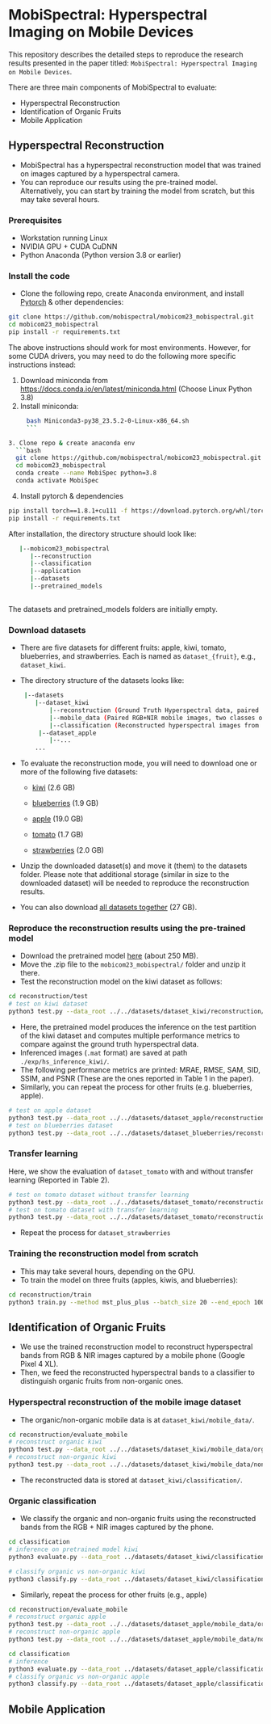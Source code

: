 # MobiSpectral: Hyperspectral Imaging on Mobile Devices

This repository describes the detailed steps to reproduce the research results presented in the paper titled: 
``MobiSpectral: Hyperspectral Imaging on Mobile Devices``.  

There are three main components of MobiSpectral to evaluate: 
- Hyperspectral Reconstruction
- Identification of Organic Fruits 
- Mobile Application

## Hyperspectral Reconstruction
- MobiSpectral has a hyperspectral reconstruction model that was trained on images captured by a hyperspectral camera.
- You can reproduce our results using the pre-trained model. Alternatively, you can start by training the model from scratch, but this may take several hours.
  
### Prerequisites
- Workstation running Linux
- NVIDIA GPU + CUDA CuDNN
- Python Anaconda (Python version 3.8 or earlier) 

### Install the code 
- Clone the following repo, create Anaconda environment, and install [Pytorch](https://pytorch.org/get-started/previous-versions/) & other dependencies:
```bash
git clone https://github.com/mobispectral/mobicom23_mobispectral.git
cd mobicom23_mobispectral
pip install -r requirements.txt
```

The above instructions should work for most environments. However, for some CUDA drivers, you may need to do the following more specific instructions instead: 

1. Download miniconda from https://docs.conda.io/en/latest/miniconda.html  (Choose Linux Python 3.8)
2. Install miniconda:
```bash
     bash Miniconda3-py38_23.5.2-0-Linux-x86_64.sh
     ```

3. Clone repo & create anaconda env
  ```bash
  git clone https://github.com/mobispectral/mobicom23_mobispectral.git
  cd mobicom23_mobispectral
  conda create --name MobiSpec python=3.8
  conda activate MobiSpec
```

4. Install pytorch & dependencies
  ```bash
  pip install torch==1.8.1+cu111 -f https://download.pytorch.org/whl/torch_stable.html
  pip install -r requirements.txt
 ```


After installation, the directory structure should look like:

```bash
   |--mobicom23_mobispectral
      |--reconstruction
      |--classification
      |--application 
      |--datasets
      |--pretrained_models
  
```
The datasets and pretrained_models folders are initially empty. 

### Download datasets
- There are five datasets for different fruits: apple, kiwi, tomato, blueberries, and strawberries. Each is named as ``dataset_{fruit}``, e.g., ``dataset_kiwi``. 
- The directory structure of the datasets looks like: 
  ```bash
   |--datasets
      |--dataset_kiwi
          |--reconstruction (Ground Truth Hyperspectral data, paired to RGB+NIR)
          |--mobile_data (Paired RGB+NIR mobile images, two classes organic/non-organic)
          |--classification (Reconstructed hyperspectral images from mobile images)
       |--dataset_apple
          |--...
      ... 
  ```
- To evaluate the reconstruction mode, you will need to download one or more of the following five datasets:

     - [kiwi](https://drive.google.com/file/d/16B9Jnwgo9Xev4db3ROqvL8_64vAr3l-H/view?usp=sharing) (2.6 GB)
  
    - [blueberries](https://drive.google.com/file/d/1jYHs0Q9rnsx58IaHoR0wSvS4Ep0l7IUO/view?usp=sharing) (1.9 GB)

    - [apple](https://drive.google.com/file/d/1WtogFi1ahG5ejzpcp0GcUs64MEuQDJjT/view?usp=sharing) (19.0 GB)
    
    - [tomato](https://drive.google.com/file/d/1WbQpNG6GFtvjijb9g27n8QE_yDip8tGH/view?usp=sharing) (1.7 GB)
  
    - [strawberries](https://drive.google.com/file/d/1taaiWVIwjy8PtiuxdxNvr2CTWkuhv_Q4/view?usp=sharing) (2.0 GB)

- Unzip the downloaded dataset(s) and move it (them) to the datasets folder. Please note that additional storage (similar in size to the downloaded dataset) will be needed to reproduce the reconstruction results.
   
- You can also download [all datasets together](https://drive.google.com/file/d/1_eqR_6f7-9-aIvSTpYazc1dadU7tTVCT/view?usp=sharing) (27 GB). 

 
### Reproduce the reconstruction results using the pre-trained model
- Download the pretrained model [here](https://drive.google.com/file/d/1p7pvbfM0Vi0HK9MdQHoW3LNCkpS_Jyfi/view?usp=sharing) (about 250 MB).
- Move the .zip file to the ```mobicom23_mobispectral/``` folder and unzip it there.
- Test the reconstruction model on the kiwi dataset as follows: 
```bash
cd reconstruction/test
# test on kiwi dataset 
python3 test.py --data_root ../../datasets/dataset_kiwi/reconstruction/  --method mst_plus_plus --pretrained_model_path ../../pretrained_models/mst_apple_kiwi_blue_68ch.pth --outf ./exp/hs_inference_kiwi/  --gpu_id 0
```
- Here, the pretrained model produces the inference on the test partition of the kiwi dataset and computes multiple performance metrics to compare against the ground truth hyperspectral data.
- Inferenced images (```.mat``` format) are saved at path ```./exp/hs_inference_kiwi/```.
- The following performance metrics are printed: MRAE, RMSE, SAM, SID, SSIM, and PSNR (These are the ones reported in Table 1 in the paper). 
- Similarly, you can repeat the process for other fruits (e.g. blueberries, apple).
```bash
# test on apple dataset 
python3 test.py --data_root ../../datasets/dataset_apple/reconstruction/  --method mst_plus_plus --pretrained_model_path ../../pretrained_models/mst_apple_kiwi_blue_68ch.pth --outf ./exp/hs_inference_apple/  --gpu_id 0
# test on blueberries dataset 
python3 test.py --data_root ../../datasets/dataset_blueberries/reconstruction/  --method mst_plus_plus --pretrained_model_path ../../pretrained_models/mst_apple_kiwi_blue_68ch.pth --outf ./exp/hs_inference_blueberries/  --gpu_id 0
```
### Transfer learning 
Here, we show the evaluation of ``dataset_tomato`` with and without transfer learning (Reported in Table 2). 
```bash
# test on tomato dataset without transfer learning
python3 test.py --data_root ../../datasets/dataset_tomato/reconstruction/  --method mst_plus_plus --pretrained_model_path ../../pretrained_models/mst_apple_kiwi_blue_68ch.pth --outf ./exp/hs_inference_tomato/  --gpu_id 0
# test on tomato dataset with transfer learning
python3 test.py --data_root ../../datasets/dataset_tomato/reconstruction/  --method mst_plus_plus --pretrained_model_path ../../pretrained_models/mst_tomato_transfer_68ch.pth --outf ./exp/hs_inference_tomato/  --gpu_id 0
```
- Repeat the process for ``dataset_strawberries``

### Training the reconstruction model from scratch
- This may take several hours, depending on the GPU.
- To train the model on three fruits (apples, kiwis, and blueberries):
```bash
cd reconstruction/train
python3 train.py --method mst_plus_plus --batch_size 20 --end_epoch 100 --init_lr 4e-4 --outf ./exp/mst_apple_kiwi_blue/ --data_root1 ../../datasets/dataset_apple/reconstruction/ --data_root2 ../../datasets/dataset_kiwi/reconstruction/ --data_root3 ../../datasets/dataset_blueberries/reconstruction/ --patch_size 64 --stride 64 --gpu_id 0
```

## Identification of Organic Fruits
- We use the trained reconstruction model to reconstruct hyperspectral bands from RGB & NIR images captured by a mobile phone (Google Pixel 4 XL).
- Then, we feed the reconstructed hyperspectral bands to a classifier to distinguish organic fruits from non-organic ones. 

### Hyperspectral reconstruction of the mobile image dataset 
- The organic/non-organic mobile data is at ```dataset_kiwi/mobile_data/```.
```bash
cd reconstruction/evaluate_mobile
# reconstruct organic kiwi
python3 test.py --data_root ../../datasets/dataset_kiwi/mobile_data/organic/  --method mst_plus_plus --pretrained_model_path ../../pretrained_models/mst_apple_kiwi_blue_68ch.pth --outf ../../datasets/dataset_kiwi/classification/working_organic/  --gpu_id 0
# reconstruct non-organic kiwi
python3 test.py --data_root ../../datasets/dataset_kiwi/mobile_data/nonorganic/  --method mst_plus_plus --pretrained_model_path ../../pretrained_models/mst_apple_kiwi_blue_68ch.pth --outf ../../datasets/dataset_kiwi/classification/working_nonorganic/  --gpu_id 0
```
- The reconstructed data is stored at ```dataset_kiwi/classification/```.

### Organic classification
- We classify the organic and non-organic fruits using the reconstructed bands from the RGB + NIR images captured by the phone.

```bash 
cd classification
# inference on pretrained model kiwi
python3 evaluate.py --data_root ../datasets/dataset_kiwi/classification/ --fruit kiwi --pretrained_classifier ../pretrained_models/MLP_kiwi.pkl

# classify organic vs non-organic kiwi
python3 classify.py --data_root ../datasets/dataset_kiwi/classification/ --fruit kiwi
```

- Similarly, repeat the process for other fruits (e.g., apple)
```bash
cd reconstruction/evaluate_mobile
# reconstruct organic apple
python3 test.py --data_root ../../datasets/dataset_apple/mobile_data/organic/  --method mst_plus_plus --pretrained_model_path ../../pretrained_models/mst_apple_kiwi_blue_68ch.pth --outf ../../datasets/dataset_apple/classification/working_organic/  --gpu_id 0
# reconstruct non-organic apple
python3 test.py --data_root ../../datasets/dataset_apple/mobile_data/nonorganic/  --method mst_plus_plus --pretrained_model_path ../../pretrained_models/mst_apple_kiwi_blue_68ch.pth --outf ../../datasets/dataset_apple/classification/working_nonorganic/  --gpu_id 0
```
```bash
cd classification
# inference
python3 evaluate.py --data_root ../datasets/dataset_apple/classification/ --fruit apple --pretrained_classifier ../pretrained_models/MLP_apple.pkl
# classify organic vs non-organic apple
python3 classify.py --data_root ../datasets/dataset_apple/classification/ --fruit apple
```

## Mobile Application

